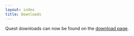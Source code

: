 ```yaml
---
layout: index
title: Downloads
---
```


Quest downloads can now be found on the [download page](http://www.textadventures.co.uk/quest/download/).
